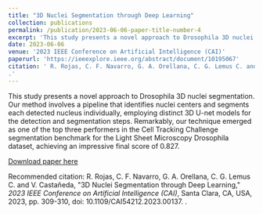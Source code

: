 ```yaml
---
title: "3D Nuclei Segmentation through Deep Learning"
collection: publications
permalink: /publication/2023-06-06-paper-title-number-4
excerpt: 'This study presents a novel approach to Drosophila 3D nuclei segmentation. Our method involves a pipeline that identifies nuclei centers and segments each detected nucleus individually, employing distinct 3D U-net models for the detection and segmentation steps. Remarkably, our technique emerged as one of the top three performers in the Cell Tracking Challenge segmentation benchmark for the Light Sheet Microscopy Drosophila dataset, achieving an impressive final score of 0.827.'
date: 2023-06-06
venue: '2023 IEEE Conference on Artificial Intelligence (CAI)'
paperurl: 'https://ieeexplore.ieee.org/abstract/document/10195067'
citation: ' R. Rojas, C. F. Navarro, G. A. Orellana, C. G. Lemus C. and V. Castañeda, "3D Nuclei Segmentation through Deep Learning," <i>2023 IEEE Conference on Artificial Intelligence (CAI)</i>, Santa Clara, CA, USA, 2023, pp. 309-310, doi: 10.1109/CAI54212.2023.00137.
.'
---
```

This study presents a novel approach to Drosophila 3D nuclei segmentation. Our method involves a pipeline that identifies nuclei centers and segments each detected nucleus individually, employing distinct 3D U-net models for the detection and segmentation steps. Remarkably, our technique emerged as one of the top three performers in the Cell Tracking Challenge segmentation benchmark for the Light Sheet Microscopy Drosophila dataset, achieving an impressive final score of 0.827.

[Download paper here](https://ieeexplore.ieee.org/abstract/document/10195067)

Recommended citation: R. Rojas, C. F. Navarro, G. A. Orellana, C. G. Lemus C. and V. Castañeda, "3D Nuclei Segmentation through Deep Learning," <i>2023 IEEE Conference on Artificial Intelligence (CAI)</i>, Santa Clara, CA, USA, 2023, pp. 309-310, doi: 10.1109/CAI54212.2023.00137.
.
